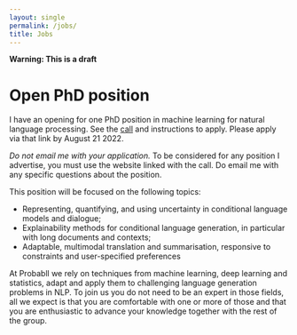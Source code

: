 ```yaml
---
layout: single
permalink: /jobs/
title: Jobs
---
```


**Warning: This is a draft**

# Open PhD position

I have an opening for one PhD position in machine learning for natural language processing. See the [call]() and instructions to apply. Please apply via that link by August 21 2022. 

*Do not email me with your application.* To be considered for any position I advertise, you must use the website linked with the call. Do email me with any specific questions about the position.

This position will be focused on the following topics:

* Representing, quantifying, and using uncertainty in conditional language models and dialogue; 
* Explainability methods for conditional language generation, in particular with long documents and contexts; 
* Adaptable, multimodal translation and summarisation, responsive to constraints and user-specified preferences


At Probabll we rely on techniques from machine learning, deep learning and statistics, adapt and apply them to challenging language generation problems in NLP. To join us you do not need to be an expert in those fields, all we expect is that you are comfortable with one or more of those and that you are enthusiastic to advance your knowledge together with the rest of the group. 

